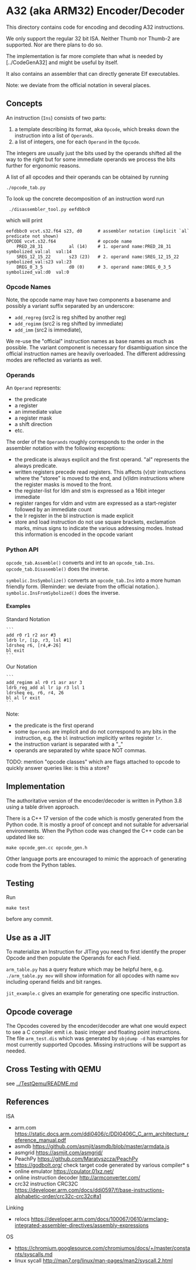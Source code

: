 # A32 (aka ARM32) Encoder/Decoder

This directory contains code for encoding and decoding A32 instructions.

We only support the regular 32 bit ISA.
Neither Thumb nor Thumb-2 are supported. Nor are there plans to do so.

The implementation is far more complete than what is needed by [../CodeGenA32]
and might be useful by itself.

It also contains an assembler that can directly generate Elf executables.

Note: we deviate from the official notation in several places.

## Concepts 

An instruction (`Ins`) consists of two parts:
1. a template describing its format, aka `Opcode`,
   which breaks down the instruction into a list of `Operands`.  
2. a list of integers, one for each `Operand` in the `Opcode`.

The integers are usually just the bits used by the operands shifted all the 
way to the right but for some immediate operands we process the bits further for
ergonomic reasons. 

A list of all opcodes and their operands can be obtained by running
```
./opcode_tab.py 
```

To look up  the concrete decomposition of an instruction word run
```
 ./disassembler_tool.py eefdbbc0
```
which will print 
```
eefdbbc0 vcvt.s32.f64 s23, d0      # assembler notation (implicit `al` predicate not shown)
OPCODE vcvt.s32.f64                # opcode name 
    PRED_28_31          al (14)    # 1. operand name:PRED_28_31     symbolized_val:al  val:14 
    SREG_12_15_22       s23 (23)   # 2. operand name:SREG_12_15_22  symbolized_val:s23 val:23 
    DREG_0_3_5          d0 (0)     # 3. operand name:DREG_0_3_5     symbolized_val:d0  val:0
```

### Opcode Names

 Note, the opcode name may have two components a basename and possibly 
a variant suffix separated by an underscore:
* `add_regreg` (src2 is reg shifted by another reg)
* `add_regimm` (src2 is reg shifted by immediate)
* `add_imm` (src2 is immediate), 

We re-use the "official" instruction names as base names as much as
possible. 
The variant component is necessary for disambiguation since the
official instruction names are heavily overloaded.
The different addressing modes are reflected as variants as well.

 
### Operands

An `Operand` represents:
* the predicate
* a register
* an immediate value
* a register mask
* a shift direction
* etc.

The order of the `Operands` roughly corresponds to the order in the
assembler notation with the following exceptions:
* the predicate is always explicit and the first operand. "al" represents the always
  predicate.
* written registers precede read registers. This affects (v)str
  instructions where the "storee" is moved to the end, and (v)ldm instructions where the register masks is moved to the front.
* the register-list for ldm and stm is expressed as a 16bit integer immediate
* register ranges for vldm and vstm are expressed as a start-register
  followed by an immediate count 
* the lr register in the bl instruction is made explicit
* store and load instruction do not use square brackets, exclamation marks, minus signs
  to indicate the various addressing modes. Instead this information is  encoded in the opcode variant
 
### Python API

`opcode_tab.Assemble()` converts and int to an `opcode_tab.Ins`.
`opcode_tab.Disasemble()` does the inverse.

`symbolic.InsSymbolize()` converts an `opcode_tab.Ins` into a more 
human friendly form. (Reminder: we deviate from the official notation.).
`symbolic.InsFromSybolized()` does the inverse.

#### Examples

Standard Notation

    ```
    add r0 r1 r2 asr #3
    ldrb lr, [ip, r3, lsl #1]
    ldrsheq r6, [r4,#-26]
    bl exit
    ```
    
Our Notation
    
    ```
    add_regimm al r0 r1 asr asr 3
    ldrb_reg_add al lr ip r3 lsl 1
    ldrsheq eq, r6, r4, 26
    bl al lr exit
    ```  

Note:
* the predicate is the first operand 
* some `Operands` are implicit and do not correspond to any bits in the
   instruction, e.g. the `bl` instruction implicitly writes register `lr`. 
* the instruction variant is separated with a "_"
* operands are separated by white space NOT commas.  
   

TODO: mention "opcode classes" which are flags attached to opcode
      to quickly answer queries like: is this a store?

## Implementation

The authoritative version of the encoder/decoder is written in Python 3.8
using a table driven approach.

There is a C++ 17 version of the code which is mostly generated from the
Python code. It is mostly a proof of concept and not suitable
for adversarial environments. When the Python code was changed the C++ code 
can be updated like so:

```shell script
make opcode_gen.cc opcode_gen.h
```


Other language ports are encouraged to mimic the approach of generating
code from the Python tables.

## Testing

Run
```shell script
make test
```
before any commit.

## Use as a JIT

To materialize an Instruction for JITing you need to first identify the
proper Opcode and then populate the Operands for each Field.

`arm_table.py` has a query feature which may be helpful here, e.g.
`./arm_table.py mov` will show information for all opcodes with name `mov`
including operand fields and bit ranges.

`jit_example.c` gives an example for generating one specific instruction.


## Opcode coverage

The Opcodes covered by the encoder/decoder are what one would expect to 
see a C compiler emit i.e. basic integer and floating point instructions.
The file `arm_test.dis` which was generated by `objdump -d` has examples
for most currently supported Opcodes.
Missing instructions will be support as needed.

## Cross Testing  with QEMU

see [../TestQemu/README.md](../TestQemu/README.md)
  
## References

ISA

* arm.com https://static.docs.arm.com/ddi0406/c/DDI0406C_C_arm_architecture_reference_manual.pdf
* asmdb https://github.com/asmjit/asmdb/blob/master/armdata.js
* asmgrid https://asmjit.com/asmgrid/
* PeachPy https://github.com/Maratyszcza/PeachPy
* https://godbolt.org/ check target code generated by various compiler* s 
* online emulator https://cpulator.01xz.net/
* online instruction decoder http://armconverter.com/
* crc32 instruction CRC32C https://developer.arm.com/docs/ddi0597/f/base-instructions-alphabetic-order/crc32c-crc32c#a1

Linking

* relocs https://developer.arm.com/docs/100067/0610/armclang-integrated-assembler-directives/assembly-expressions

OS

* https://chromium.googlesource.com/chromiumos/docs/+/master/constants/syscalls.md
* linux sycall http://man7.org/linux/man-pages/man2/syscall.2.html

